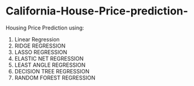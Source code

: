 # California-House-Price-prediction-
Housing Price Prediction using: 

1.	Linear Regression
2.	RIDGE REGRESSION
3.	LASSO REGRESSION
4.	ELASTIC NET REGRESSION
5.	LEAST ANGLE REGRESSION
6.	DECISION TREE REGRESSION
7.	RANDOM FOREST REGRESSION
